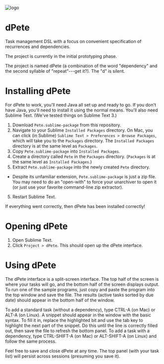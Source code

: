 ![logo](https://cloud.githubusercontent.com/assets/3872922/5234323/f236f8f4-7777-11e4-8e00-8461dde11a38.JPG)

# dPete


Task management DSL with a focus on convenient specification of recurrences and dependencies.

The project is currently in the initial prototyping phase.

The project is named dPete (a combination of the word "dependency" and the second syllable of "repeat"---get it?). The "d" is silent.


# Installing dPete

For dPete to work, you'll need Java all set up and ready to go. If you don't have Java, you'll need to install it using the normal means. You'll also need Sublime Text. (We've tested things on Sublime Text 3.)

1. Download `Pete.sublime-package` from this repository.
2. Navigate to your Sublime `Installed Packages` directory. On Mac, you can click (in Sublime) `Sublime Text > Preferences > Browse Packages`, which will take you to the `Packages` directory. The `Installed Packages` directory is at the same level as `Packages`.
3. Copy `Pete.sublime-package` into `Installed Packages`.
4. Create a directory called `Pete` in the `Packages` directory. (`Packages` is at the same level as `Installed Packages`.)
5. Extract `Pete.sublime-package` into the newly created `Pete` directory.
  * Despite its unfamiliar extension, `Pete.sublime-package` is just a zip file. You may need to do an "open-with" to force your unarchiver to open it (or just use your favorite command-line zip extractor).
5. Restart Sublime Text.

If everything went correctly, then dPete has been installed correctly!


# Opening dPete

1. Open Sublime Text.
2. Click `Project > dPete`. This should open up the dPete interface.


# Using dPete

The dPete interface is a split-screen interface. The top half of the screen is where your tasks will go, and the bottom half of the screen displays output. To run one of the sample programs, just copy and paste the program into the top window and save the file. The results (active tasks sorted by due date) should appear in the bottom half of the window.

To add a standard task (without a dependency), type CTRL-A (on Mac) or ALT-A (on Linux). A snippet should appear in the window with the basic syntax. To fill it in, replace the highlighted bit and use the tab key to highlight the next part of the snippet. Do this until the line is correctly filled out, then save the file to refresh the bottom panel. To add a task with a dependency, type CTRL-SHIFT-A (on Mac) or ALT-SHIFT-A (on Linux) and follow the same process.

Feel free to save and close dPete at any time. The top panel (with your task list) will persist across sessions (presuming you save it).
